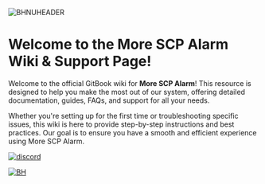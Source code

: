 ![BHNUHEADER](https://github.com/user-attachments/assets/97213516-058c-4f7f-994d-35631b77b145)
# Welcome to the More SCP Alarm Wiki & Support Page!

Welcome to the official GitBook wiki for **More SCP Alarm**! This resource is designed to help you make the most out of our system, offering detailed documentation, guides, FAQs, and support for all your needs.

Whether you're setting up for the first time or troubleshooting specific issues, this wiki is here to provide step-by-step instructions and best practices. Our goal is to ensure you have a smooth and efficient experience using More SCP Alarm.

[![discord](https://discordapp.com/api/guilds/878555702715645982/embed.png?style=banner4)][discord]


[![BH](https://github.com/user-attachments/assets/2be93b59-38ab-4e66-b579-67ad77a17663)][BH]

[discord]: https://discord.gg/tmgPNVu9wr 'Discord'
[BH]:https://bisecthosting.com/5UP3R?r=Github
